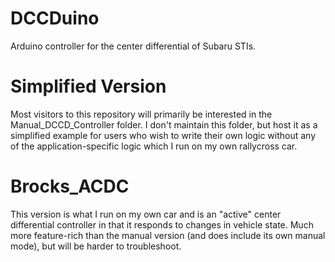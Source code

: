 # DCCDuino
Arduino controller for the center differential of Subaru STIs.

# Simplified Version
Most visitors to this repository will primarily be interested in the Manual_DCCD_Controller folder. I don't maintain this folder, but host it as a simplified example for users who wish to write their own logic without any of the application-specific logic which I run on my own rallycross car.

# Brocks_ACDC
This version is what I run on my own car and is an "active" center differential controller in that it responds to changes in vehicle state. Much more feature-rich than the manual version (and does include its own manual mode), but will be harder to troubleshoot.